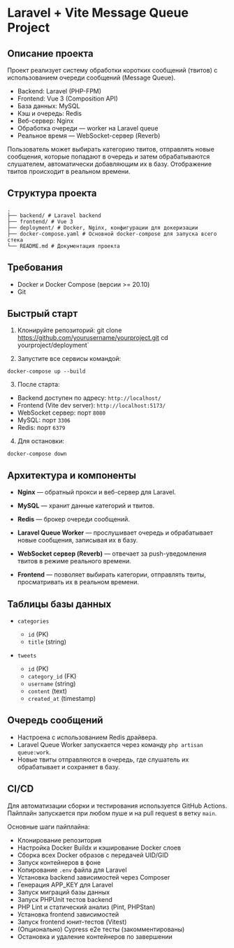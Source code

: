 # Laravel + Vite Message Queue Project

## Описание проекта

Проект реализует систему обработки коротких сообщений (твитов) с использованием очереди сообщений (Message Queue).

- Backend: Laravel (PHP-FPM)
- Frontend: Vue 3 (Composition API)
- База данных: MySQL
- Кэш и очередь: Redis
- Веб-сервер: Nginx
- Обработка очереди — worker на Laravel queue
- Реальное время — WebSocket-сервер (Reverb)

Пользователь может выбирать категорию твитов, отправлять новые сообщения, которые попадают в очередь и затем обрабатываются слушателем, автоматически добавляющим их в базу. Отображение твитов происходит в реальном времени.

## Структура проекта

    .
    ├── backend/ # Laravel backend
    ├── frontend/ # Vue 3
    ├── deployment/ # Docker, Nginx, конфигурации для докеризации
    ├── docker-compose.yaml # Основной docker-compose для запуска всего стека
    └── README.md # Документация проекта

## Требования

- Docker и Docker Compose (версии >= 20.10)
- Git

## Быстрый старт

1. Клонируйте репозиторий:
   git clone https://github.com/yourusername/yourproject.git cd yourproject/deployment`

2. Запустите все сервисы командой:

`docker-compose up --build`

3.  После старта:

- Backend доступен по адресу: `http://localhost/`
- Frontend (Vite dev server): `http://localhost:5173/`
- WebSocket сервер: порт `8080`
- MySQL: порт `3306`
- Redis: порт `6379`

4.  Для остановки:

`docker-compose down`

## Архитектура и компоненты

- **Nginx** — обратный прокси и веб-сервер для Laravel.

- **MySQL** — хранит данные категорий и твитов.
- **Redis** — брокер очереди сообщений.
- **Laravel Queue Worker** — прослушивает очередь и обрабатывает новые сообщения, записывая их в базу.
- **WebSocket сервер (Reverb)** — отвечает за push-уведомления твитов в режиме реального времени.

- **Frontend** — позволяет выбирать категории, отправлять твиты, просматривать их в реальном времени.

## Таблицы базы данных

- `categories`

  - `id` (PK)
  - `title` (string)

- `tweets`

  - `id` (PK)
  - `category_id` (FK)
  - `username` (string)
  - `content` (text)
  - `created_at` (timestamp)

## Очередь сообщений

- Настроена с использованием Redis драйвера.
- Laravel Queue Worker запускается через команду `php artisan queue:work`.
- Новые твиты отправляются в очередь, где слушатель их обрабатывает и сохраняет в базу.

## CI/CD

Для автоматизации сборки и тестирования используется GitHub Actions. Пайплайн запускается при любом пуше и на pull request в ветку `main`.

Основные шаги пайплайна:

- Клонирование репозитория
- Настройка Docker Buildx и кэширование Docker слоев
- Сборка всех Docker образов с передачей UID/GID
- Запуск контейнеров в фоне
- Копирование `.env` файла для Laravel
- Установка backend зависимостей через Composer
- Генерация APP_KEY для Laravel
- Запуск миграций базы данных
- Запуск PHPUnit тестов backend
- PHP Lint и статический анализ (Pint, PHPStan)
- Установка frontend зависимостей
- Запуск frontend юнит-тестов (Vitest)
- (Опционально) Cypress e2e тесты (закомментированы)
- Остановка и удаление контейнеров по завершении
